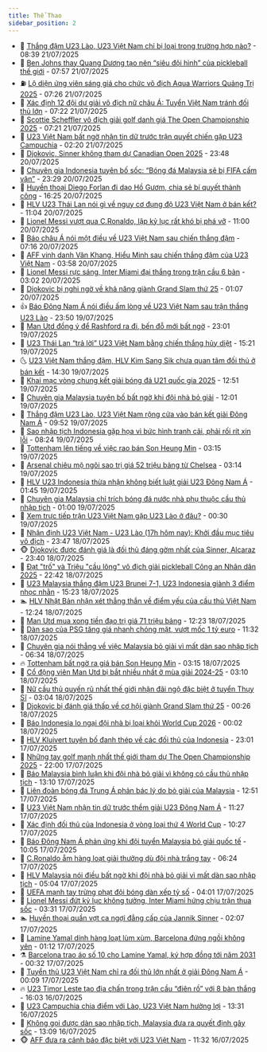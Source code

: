 ```yaml
---
title: Thể Thao
sidebar_position: 2
---
```


<!-- dantri-the-thao:START -->
- 🎡 [Thắng đậm U23 Lào, U23 Việt Nam chỉ bị loại trong trường hợp nào?](https://dantri.com.vn/the-thao/thang-dam-u23-lao-u23-viet-nam-chi-bi-loai-trong-truong-hop-nao-20250721153908856.htm) - 08:39 21/07/2025
- 💯 [Ben Johns thay Quang Dương tạo nên “siêu đội hình” của pickleball thế giới](https://dantri.com.vn/the-thao/ben-johns-thay-quang-duong-tao-nen-sieu-doi-hinh-cua-pickleball-the-gioi-20250721143603543.htm) - 07:57 21/07/2025
- ⛽️ [Lộ diện ứng viên sáng giá cho chức vô địch Aqua Warriors Quảng Trị 2025](https://dantri.com.vn/the-thao/lo-dien-ung-vien-sang-gia-cho-chuc-vo-dich-aqua-warriors-quang-tri-2025-20250721113246696.htm) - 07:26 21/07/2025
- 💃 [Xác định 12 đội dự giải vô địch nữ châu Á: Tuyển Việt Nam tránh đối thủ lớn](https://dantri.com.vn/the-thao/xac-dinh-12-doi-du-giai-vo-dich-nu-chau-a-tuyen-viet-nam-tranh-doi-thu-lon-20250721104703852.htm) - 07:22 21/07/2025
- 🌈 [Scottie Scheffler vô địch giải golf danh giá The Open Championship 2025](https://dantri.com.vn/the-thao/scottie-scheffler-vo-dich-giai-golf-danh-gia-the-open-championship-2025-20250721134259294.htm) - 07:21 21/07/2025
- 🦅 [U23 Việt Nam bất ngờ nhận tin dữ trước trận quyết chiến gặp U23 Campuchia](https://dantri.com.vn/the-thao/u23-viet-nam-bat-ngo-nhan-tin-du-truoc-tran-quyet-chien-gap-u23-campuchia-20250721092007233.htm) - 02:20 21/07/2025
- 🌝 [Djokovic, Sinner không tham dự Canadian Open 2025](https://dantri.com.vn/the-thao/djokovic-sinner-khong-tham-du-canadian-open-2025-20250721064646826.htm) - 23:48 20/07/2025
- 🚀 [Chuyên gia Indonesia tuyên bố sốc: “Bóng đá Malaysia sẽ bị FIFA cấm vận”](https://dantri.com.vn/the-thao/chuyen-gia-indonesia-tuyen-bo-soc-bong-da-malaysia-se-bi-fifa-cam-van-20250720233113504.htm) - 23:29 20/07/2025
- 🎉 [Huyền thoại Diego Forlan đi dạo Hồ Gươm, chia sẻ bí quyết thành công](https://dantri.com.vn/the-thao/huyen-thoai-diego-forlan-di-dao-ho-guom-chia-se-bi-quyet-thanh-cong-20250721010702432.htm) - 16:25 20/07/2025
- 📝 [HLV U23 Thái Lan nói gì về nguy cơ đụng độ U23 Việt Nam ở bán kết?](https://dantri.com.vn/the-thao/hlv-u23-thai-lan-noi-gi-ve-nguy-co-dung-do-u23-viet-nam-o-ban-ket-20250720180357650.htm) - 11:04 20/07/2025
- 🦄 [Lionel Messi vượt qua C.Ronaldo, lập kỷ lục rất khó bị phá vỡ](https://dantri.com.vn/the-thao/lionel-messi-vuot-qua-cronaldo-lap-ky-luc-rat-kho-bi-pha-vo-20250720172507932.htm) - 11:00 20/07/2025
- 🎉 [Báo châu Á nói một điều về U23 Việt Nam sau chiến thắng đậm](https://dantri.com.vn/the-thao/bao-chau-a-noi-mot-dieu-ve-u23-viet-nam-sau-chien-thang-dam-20250720121327067.htm) - 07:16 20/07/2025
- 💼 [AFF vinh danh Văn Khang, Hiểu Minh sau chiến thắng đậm của U23 Việt Nam](https://dantri.com.vn/the-thao/aff-vinh-danh-van-khang-hieu-minh-sau-chien-thang-dam-cua-u23-viet-nam-20250720084527976.htm) - 03:58 20/07/2025
- 🤡 [Lionel Messi rực sáng, Inter Miami đại thắng trong trận cầu 6 bàn](https://dantri.com.vn/the-thao/lionel-messi-ruc-sang-inter-miami-dai-thang-trong-tran-cau-6-ban-20250720100235873.htm) - 03:02 20/07/2025
- 🦆 [Djokovic bị nghi ngờ về khả năng giành Grand Slam thứ 25](https://dantri.com.vn/the-thao/djokovic-bi-nghi-ngo-ve-kha-nang-gianh-grand-slam-thu-25-20250720080253367.htm) - 01:07 20/07/2025
- 👍 [Báo Đông Nam Á nói điều ấm lòng về U23 Việt Nam sau trận thắng U23 Lào](https://dantri.com.vn/the-thao/bao-dong-nam-a-noi-dieu-am-long-ve-u23-viet-nam-sau-tran-thang-u23-lao-20250719233935537.htm) - 23:50 19/07/2025
- 💼 [Man Utd đồng ý để Rashford ra đi, bến đỗ mới bất ngờ](https://dantri.com.vn/the-thao/man-utd-dong-y-de-rashford-ra-di-ben-do-moi-bat-ngo-20250719225511847.htm) - 23:01 19/07/2025
- 🦒 [U23 Thái Lan “trả lời” U23 Việt Nam bằng chiến thắng hủy diệt](https://dantri.com.vn/the-thao/u23-thai-lan-tra-loi-u23-viet-nam-bang-chien-thang-huy-diet-20250719222148923.htm) - 15:21 19/07/2025
- 🌜 [U23 Việt Nam thắng đậm, HLV Kim Sang Sik chưa quan tâm đối thủ ở bán kết](https://dantri.com.vn/the-thao/u23-viet-nam-thang-dam-hlv-kim-sang-sik-chua-quan-tam-doi-thu-o-ban-ket-20250719212616389.htm) - 14:30 19/07/2025
- 🦆 [Khai mạc vòng chung kết giải bóng đá U21 quốc gia 2025](https://dantri.com.vn/the-thao/khai-mac-vong-chung-ket-giai-bong-da-u21-quoc-gia-2025-20250719215725674.htm) - 12:51 19/07/2025
- 💪 [Chuyên gia Malaysia tuyên bố bất ngờ khi đội nhà bỏ giải](https://dantri.com.vn/the-thao/chuyen-gia-malaysia-tuyen-bo-bat-ngo-khi-doi-nha-bo-giai-20250719182522734.htm) - 12:01 19/07/2025
- 🧠 [Thắng đậm U23 Lào, U23 Việt Nam rộng cửa vào bán kết giải Đông Nam Á](https://dantri.com.vn/the-thao/thang-dam-u23-lao-u23-viet-nam-rong-cua-vao-ban-ket-giai-dong-nam-a-20250719165244909.htm) - 09:52 19/07/2025
- 🦄 [Sao nhập tịch Indonesia gặp họa vì bức hình tranh cãi, phải rối rít xin lỗi](https://dantri.com.vn/the-thao/sao-nhap-tich-indonesia-gap-hoa-vi-buc-hinh-tranh-cai-phai-roi-rit-xin-loi-20250719132439484.htm) - 08:24 19/07/2025
- 🥸 [Tottenham lên tiếng về việc rao bán Son Heung Min](https://dantri.com.vn/the-thao/tottenham-len-tieng-ve-viec-rao-ban-son-heung-min-20250719095653024.htm) - 03:15 19/07/2025
- 🤠 [Arsenal chiêu mộ ngôi sao trị giá 52 triệu bảng từ Chelsea](https://dantri.com.vn/the-thao/arsenal-chieu-mo-ngoi-sao-tri-gia-52-trieu-bang-tu-chelsea-20250719095949581.htm) - 03:14 19/07/2025
- 👺 [HLV U23 Indonesia thừa nhận không biết luật giải U23 Đông Nam Á](https://dantri.com.vn/the-thao/hlv-u23-indonesia-thua-nhan-khong-biet-luat-giai-u23-dong-nam-a-20250719081438472.htm) - 01:45 19/07/2025
- 📝 [Chuyên gia Malaysia chỉ trích bóng đá nước nhà phụ thuộc cầu thủ nhập tịch](https://dantri.com.vn/the-thao/chuyen-gia-malaysia-chi-trich-bong-da-nuoc-nha-phu-thuoc-cau-thu-nhap-tich-20250719004307112.htm) - 01:00 19/07/2025
- 🦆 [Xem trực tiếp trận U23 Việt Nam gặp U23 Lào ở đâu?](https://dantri.com.vn/the-thao/xem-truc-tiep-tran-u23-viet-nam-gap-u23-lao-o-dau-20250719120729744.htm) - 00:30 19/07/2025
- 🥳 [Nhận định U23 Việt Nam - U23 Lào &lpar;17h hôm nay&rpar;: Khởi đầu mục tiêu vô địch](https://dantri.com.vn/the-thao/nhan-dinh-u23-viet-nam-u23-lao-17h-hom-nay-khoi-dau-muc-tieu-vo-dich-20250718224148379.htm) - 23:47 18/07/2025
- 🐵 [Djokovic được đánh giá là đối thủ đáng gờm nhất của Sinner, Alcaraz](https://dantri.com.vn/the-thao/djokovic-duoc-danh-gia-la-doi-thu-dang-gom-nhat-cua-sinner-alcaraz-20250719063704933.htm) - 23:40 18/07/2025
- 🤩 [Đạt &quot;trố&quot; và Triệu &quot;cầu lông&quot; vô địch giải pickleball Công an Nhân dân 2025](https://dantri.com.vn/the-thao/dat-tro-va-trieu-cau-long-vo-dich-giai-pickleball-cong-an-nhan-dan-2025-20250718234402517.htm) - 22:42 18/07/2025
- 🤠 [U23 Malaysia thắng đậm U23 Brunei 7-1, U23 Indonesia giành 3 điểm nhọc nhằn](https://dantri.com.vn/the-thao/u23-malaysia-thang-dam-u23-brunei-7-1-u23-indonesia-gianh-3-diem-nhoc-nhan-20250718221916571.htm) - 15:23 18/07/2025
- 🏊 [HLV Nhật Bản nhận xét thẳng thắn về điểm yếu của cầu thủ Việt Nam](https://dantri.com.vn/the-thao/hlv-nhat-ban-nhan-xet-thang-than-ve-diem-yeu-cua-cau-thu-viet-nam-20250718190124676.htm) - 12:24 18/07/2025
- 🗽 [Man Utd mua xong tiền đạo trị giá 71 triệu bảng](https://dantri.com.vn/the-thao/man-utd-mua-xong-tien-dao-tri-gia-71-trieu-bang-20250718192320159.htm) - 12:23 18/07/2025
- 🚀 [Dàn sao của PSG tăng giá nhanh chóng mặt, vượt mốc 1 tỷ euro](https://dantri.com.vn/the-thao/dan-sao-cua-psg-tang-gia-nhanh-chong-mat-vuot-moc-1-ty-euro-20250718163205828.htm) - 11:32 18/07/2025
- 🎉 [Chuyên gia nói thẳng về việc Malaysia bỏ giải vì mất dàn sao nhập tịch](https://dantri.com.vn/the-thao/chuyen-gia-noi-thang-ve-viec-malaysia-bo-giai-vi-mat-dan-sao-nhap-tich-20250718133439712.htm) - 06:34 18/07/2025
- 🔥 [Tottenham bất ngờ ra giá bán Son Heung Min](https://dantri.com.vn/the-thao/tottenham-bat-ngo-ra-gia-ban-son-heung-min-20250718095330488.htm) - 03:15 18/07/2025
- 🎉 [Cổ động viên Man Utd bị bắt nhiều nhất ở mùa giải 2024-25](https://dantri.com.vn/the-thao/co-dong-vien-man-utd-bi-bat-nhieu-nhat-o-mua-giai-2024-25-20250718082312270.htm) - 03:10 18/07/2025
- 🎡 [Nữ cầu thủ quyến rũ nhất thế giới nhận đãi ngộ đặc biệt ở tuyển Thụy Sĩ](https://dantri.com.vn/the-thao/nu-cau-thu-quyen-ru-nhat-the-gioi-nhan-dai-ngo-dac-biet-o-tuyen-thuy-si-20250718092410904.htm) - 03:04 18/07/2025
- 🐻 [Djokovic bị đánh giá thấp về cơ hội giành Grand Slam thứ 25](https://dantri.com.vn/the-thao/djokovic-bi-danh-gia-thap-ve-co-hoi-gianh-grand-slam-thu-25-20250718071953943.htm) - 00:26 18/07/2025
- 🌊 [Báo Indonesia lo ngại đội nhà bị loại khỏi World Cup 2026](https://dantri.com.vn/the-thao/bao-indonesia-lo-ngai-doi-nha-bi-loai-khoi-world-cup-2026-20250717234605540.htm) - 00:02 18/07/2025
- 💃 [HLV Kluivert tuyên bố đanh thép về các đối thủ của Indonesia](https://dantri.com.vn/the-thao/hlv-kluivert-tuyen-bo-danh-thep-ve-cac-doi-thu-cua-indonesia-20250717223308023.htm) - 23:01 17/07/2025
- 🤔 [Những tay golf mạnh nhất thế giới tham dự The Open Championship 2025](https://dantri.com.vn/the-thao/nhung-tay-golf-manh-nhat-the-gioi-tham-du-the-open-championship-2025-20250717142242632.htm) - 22:00 17/07/2025
- 🤭 [Báo Malaysia bình luận khi đội nhà bỏ giải vì không có cầu thủ nhập tịch](https://dantri.com.vn/the-thao/bao-malaysia-binh-luan-khi-doi-nha-bo-giai-vi-khong-co-cau-thu-nhap-tich-20250717194536894.htm) - 13:10 17/07/2025
- 👹 [Liên đoàn bóng đá Trung Á phản bác lý do bỏ giải của Malaysia](https://dantri.com.vn/the-thao/lien-doan-bong-da-trung-a-phan-bac-ly-do-bo-giai-cua-malaysia-20250717194132995.htm) - 12:51 17/07/2025
- 🗽 [U23 Việt Nam nhận tin dữ trước thềm giải U23 Đông Nam Á](https://dantri.com.vn/the-thao/u23-viet-nam-nhan-tin-du-truoc-them-giai-u23-dong-nam-a-20250717174710774.htm) - 11:27 17/07/2025
- 🥳 [Xác định đối thủ của Indonesia ở vòng loại thứ 4 World Cup](https://dantri.com.vn/the-thao/xac-dinh-doi-thu-cua-indonesia-o-vong-loai-thu-4-world-cup-20250717172711362.htm) - 10:27 17/07/2025
- 💃 [Báo Đông Nam Á phản ứng khi đội tuyển Malaysia bỏ giải quốc tế](https://dantri.com.vn/the-thao/bao-dong-nam-a-phan-ung-khi-doi-tuyen-malaysia-bo-giai-quoc-te-20250717124447413.htm) - 10:05 17/07/2025
- 🧰 [C.Ronaldo ẵm hàng loạt giải thưởng dù đội nhà trắng tay](https://dantri.com.vn/the-thao/cronaldo-am-hang-loat-giai-thuong-du-doi-nha-trang-tay-20250717132432573.htm) - 06:24 17/07/2025
- 💪 [HLV Malaysia nói điều bất ngờ khi đội nhà bỏ giải vì mất dàn sao nhập tịch](https://dantri.com.vn/the-thao/hlv-malaysia-noi-dieu-bat-ngo-khi-doi-nha-bo-giai-vi-mat-dan-sao-nhap-tich-20250717113614841.htm) - 05:04 17/07/2025
- 🚀 [UEFA mạnh tay trừng phạt đội bóng dàn xếp tỷ số](https://dantri.com.vn/the-thao/uefa-manh-tay-trung-phat-doi-bong-dan-xep-ty-so-20250717105324469.htm) - 04:01 17/07/2025
- 🤠 [Lionel Messi đứt kỷ lục không tưởng, Inter Miami hứng chịu trận thua sốc](https://dantri.com.vn/the-thao/lionel-messi-dut-ky-luc-khong-tuong-inter-miami-hung-chiu-tran-thua-soc-20250717101522937.htm) - 03:31 17/07/2025
- 🏊 [Huyền thoại quần vợt ca ngợi đẳng cấp của Jannik Sinner](https://dantri.com.vn/the-thao/huyen-thoai-quan-vot-ca-ngoi-dang-cap-cua-jannik-sinner-20250717090256751.htm) - 02:07 17/07/2025
- 🦄 [Lamine Yamal dính hàng loạt lùm xùm, Barcelona đứng ngồi không yên](https://dantri.com.vn/the-thao/lamine-yamal-dinh-hang-loat-lum-xum-barcelona-dung-ngoi-khong-yen-20250716231340535.htm) - 01:12 17/07/2025
- ⚗️ [Barcelona trao áo số 10 cho Lamine Yamal, ký hợp đồng tới năm 2031](https://dantri.com.vn/the-thao/barcelona-trao-ao-so-10-cho-lamine-yamal-ky-hop-dong-toi-nam-2031-20250717072302714.htm) - 00:32 17/07/2025
- 🥷 [Tuyển thủ U23 Việt Nam chỉ ra đối thủ lớn nhất ở giải Đông Nam Á](https://dantri.com.vn/the-thao/tuyen-thu-u23-viet-nam-chi-ra-doi-thu-lon-nhat-o-giai-dong-nam-a-20250717064454743.htm) - 00:09 17/07/2025
- 🔥 [U23 Timor Leste tạo địa chấn trong trận cầu “điên rồ” với 8 bàn thắng](https://dantri.com.vn/the-thao/u23-timor-leste-tao-dia-chan-trong-tran-cau-dien-ro-voi-8-ban-thang-20250716224945062.htm) - 16:03 16/07/2025
- 🦅 [U23 Campuchia chia điểm với Lào, U23 Việt Nam hưởng lợi](https://dantri.com.vn/the-thao/u23-campuchia-chia-diem-voi-lao-u23-viet-nam-huong-loi-20250716203114489.htm) - 13:31 16/07/2025
- 🌝 [Không gọi được dàn sao nhập tịch, Malaysia đưa ra quyết định gây sốc](https://dantri.com.vn/the-thao/khong-goi-duoc-dan-sao-nhap-tich-malaysia-dua-ra-quyet-dinh-gay-soc-20250716200941745.htm) - 13:09 16/07/2025
- 🐵 [AFF đưa ra cảnh báo đặc biệt với U23 Việt Nam](https://dantri.com.vn/the-thao/aff-dua-ra-canh-bao-dac-biet-voi-u23-viet-nam-20250716183201783.htm) - 11:32 16/07/2025<!-- dantri-the-thao:END -->
